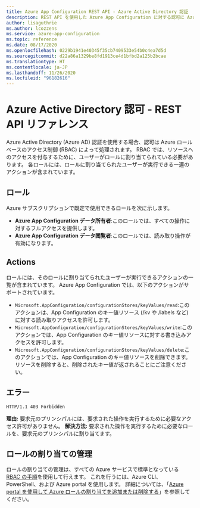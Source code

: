 ```yaml
---
title: Azure App Configuration REST API - Azure Active Directory 認証
description: REST API を使用した Azure App Configuration に対する認可に Azure Active Directory を使用する
author: lisaguthrie
ms.author: lcozzens
ms.service: azure-app-configuration
ms.topic: reference
ms.date: 08/17/2020
ms.openlocfilehash: 0229b1941e40345f35cb7409533e54b0c4ea7d5d
ms.sourcegitcommit: d22a86a1329be8fd1913ce4d1bfbd2a125b2bcae
ms.translationtype: HT
ms.contentlocale: ja-JP
ms.lasthandoff: 11/26/2020
ms.locfileid: "96182616"
---
```

# <a name="azure-active-directory-authorization---rest-api-reference"></a>Azure Active Directory 認可 - REST API リファレンス

Azure Active Directory (Azure AD) 認証を使用する場合、認可は Azure ロール ベースのアクセス制御 (RBAC) によって処理されます。 RBAC では、リソースへのアクセスを付与するために、ユーザーがロールに割り当てられている必要があります。 各ロールには、ロールに割り当てられたユーザーが実行できる一連のアクションが含まれています。

## <a name="roles"></a>ロール

Azure サブスクリプションで既定で使用できるロールを次に示します。

- **Azure App Configuration データ所有者**:このロールでは、すべての操作に対するフルアクセスを提供します。
- **Azure App Configuration データ閲覧者**:このロールでは、読み取り操作が有効になります。

## <a name="actions"></a>Actions

ロールには、そのロールに割り当てられたユーザーが実行できるアクションの一覧が含まれています。 Azure App Configuration では、以下のアクションがサポートされています。

- `Microsoft.AppConfiguration/configurationStores/keyValues/read`:このアクションは、App Configuration のキー値リソース (/kv や /labels など) に対する読み取りアクセスを許可します。
- `Microsoft.AppConfiguration/configurationStores/keyValues/write`:このアクションでは、App Configuration のキー値リソースに対する書き込みアクセスを許可します。
- `Microsoft.AppConfiguration/configurationStores/keyValues/delete`:このアクションでは、App Configuration のキー値リソースを削除できます。 リソースを削除すると、削除されたキー値が返されることにご注意ください。

## <a name="error"></a>エラー

```http
HTTP/1.1 403 Forbidden
```

**理由:** 要求元のプリンシパルには、要求された操作を実行するために必要なアクセス許可がありません。
**解決方法:** 要求された操作を実行するために必要なロールを、要求元のプリンシパルに割り当てます。

## <a name="managing-role-assignments"></a>ロールの割り当ての管理

ロールの割り当ての管理は、すべての Azure サービスで標準となっている [RBAC の手順](../role-based-access-control/overview.md)を使用して行えます。 これを行うには、Azure CLI、PowerShell、および Azure portal を使用します。 詳細については、「[Azure portal を使用して Azure ロールの割り当てを追加または削除する](../role-based-access-control/role-assignments-portal.md)」を参照してください。
